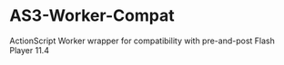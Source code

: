 AS3-Worker-Compat
=================

ActionScript Worker wrapper for compatibility with pre-and-post Flash Player 11.4